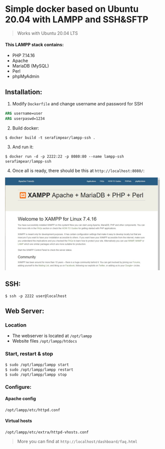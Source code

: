 # Simple docker based on Ubuntu 20.04 with LAMPP and SSH&amp;SFTP
> Works with Ubuntu 20.04 LTS

#### This LAMPP stack contains:
* PHP 7.14.16
* Apache
* MariaDB (MySQL)
* Perl
* phpMyAdmin
## Installation:
1. Modify `Dockerfile` and change username and password for SSH
```dockerfile
ARG username=user
ARG userpaswd=1234
```
2. Build docker:
```
$ docker build -t serafimpear/lampp-ssh .
```
3. And run it:
```
$ docker run -d -p 2222:22 -p 8080:80 --name lampp-ssh serafimpear/lampp-ssh
```
4. Once all is ready, there should be this at `http://localhost:8080/`:

![Result](https://github.com/serafimpear/lampp-ssh/blob/main/result.jpg?raw=true)

## SSH:
```
$ ssh -p 2222 user@localhost
```

## Web Server:
### Location
* The webserver is located at `/opt/lampp`
* Website files `/opt/lampp/htdocs`

### Start, restart & stop
```
$ sudo /opt/lampp/lampp start
$ sudo /opt/lampp/lampp restart
$ sudo /opt/lampp/lampp stop
```

### Configure:

#### Apache config
`/opt/lampp/etc/httpd.conf`

#### Virtual hosts
`/opt/lampp/etc/extra/httpd-vhosts.conf`

> More you can find at `http://localhost/dashboard/faq.html`
